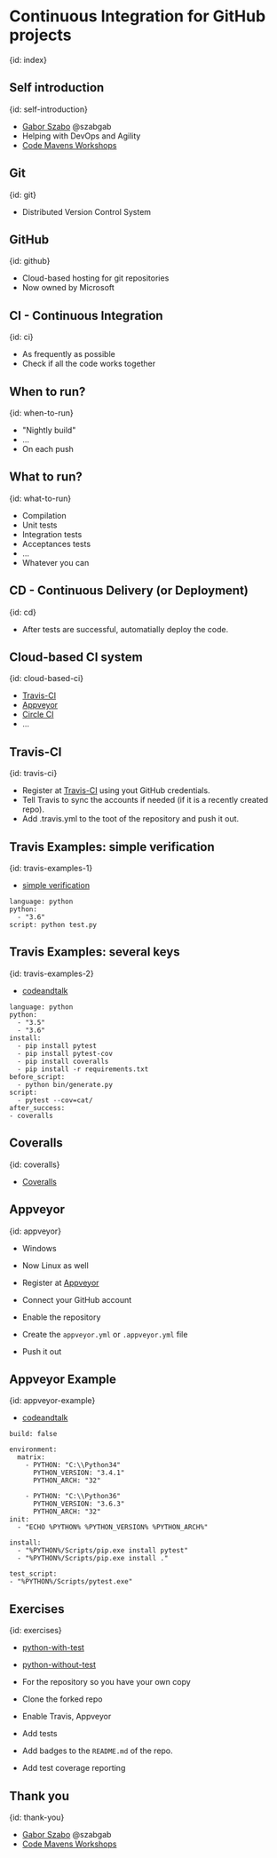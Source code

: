 # Continuous Integration for GitHub projects 
{id: index}

## Self introduction
{id: self-introduction}

* [Gabor Szabo](https://www.linkedin.com/in/szabgab/) @szabgab
* Helping with DevOps and Agility
* [Code Mavens Workshops](https://www.meetup.com/Code-Mavens/)

## Git
{id: git}

* Distributed Version Control System

## GitHub
{id: github}

* Cloud-based hosting for git repositories
* Now owned by Microsoft

## CI - Continuous Integration
{id: ci}

* As frequently as possible
* Check if all the code works together

## When to run?
{id: when-to-run}

* "Nightly build"
* ...
* On each push

## What to run?
{id: what-to-run}

* Compilation
* Unit tests
* Integration tests
* Acceptances tests
* ...
* Whatever you can

## CD - Continuous Delivery (or Deployment)
{id: cd}

* After tests are successful, automatially deploy the code.

## Cloud-based CI system
{id: cloud-based-ci}

* [Travis-CI](https://travis-ci.org/)
* [Appveyor](https://www.appveyor.com/)
* [Circle CI](https://circleci.com/)
* ...


## Travis-CI
{id: travis-ci}

* Register at [Travis-CI](https://travis-ci.org/) using yout GitHub credentials.
* Tell Travis to sync the accounts if needed (if it is a recently created repo).
* Add .travis.yml to the toot of the repository and push it out.

## Travis Examples: simple verification
{id: travis-examples-1}

* [simple verification](https://github.com/collab-dev/participants)

```
language: python
python:
  - "3.6"
script: python test.py
```

## Travis Examples: several keys
{id: travis-examples-2}

* [codeandtalk](https://github.com/szabgab/codeandtalk.com/)

```
language: python
python:
  - "3.5"
  - "3.6"
install:
  - pip install pytest
  - pip install pytest-cov
  - pip install coveralls
  - pip install -r requirements.txt
before_script:
  - python bin/generate.py
script:
  - pytest --cov=cat/
after_success:
- coveralls
```

## Coveralls
{id: coveralls}

* [Coveralls](https://coveralls.io/)

## Appveyor
{id: appveyor}

* Windows
* Now Linux as well

* Register at [Appveyor](https://www.appveyor.com/)
* Connect your GitHub account
* Enable the repository
* Create the `appveyor.yml` or `.appveyor.yml` file
* Push it out

## Appveyor Example
{id: appveyor-example}

* [codeandtalk](https://github.com/szabgab/codeandtalk.com/)

```
build: false

environment:
  matrix:
    - PYTHON: "C:\\Python34"
      PYTHON_VERSION: "3.4.1"
      PYTHON_ARCH: "32"

    - PYTHON: "C:\\Python36"
      PYTHON_VERSION: "3.6.3"
      PYTHON_ARCH: "32"
init:
  - "ECHO %PYTHON% %PYTHON_VERSION% %PYTHON_ARCH%"

install:
  - "%PYTHON%/Scripts/pip.exe install pytest"
  - "%PYTHON%/Scripts/pip.exe install ."

test_script:
- "%PYTHON%/Scripts/pytest.exe"
```

## Exercises
{id: exercises}

* [python-with-test](https://github.com/collab-dev/python-with-test)
* [python-without-test](https://github.com/collab-dev/python-without-test)

* For the repository so you have your own copy
* Clone the forked repo

* Enable Travis, Appveyor
* Add tests
* Add badges to the `README.md` of the repo.
* Add test coverage reporting

## Thank you
{id: thank-you}

* [Gabor Szabo](https://www.linkedin.com/in/szabgab/) @szabgab
* [Code Mavens Workshops](https://www.meetup.com/Code-Mavens/)

